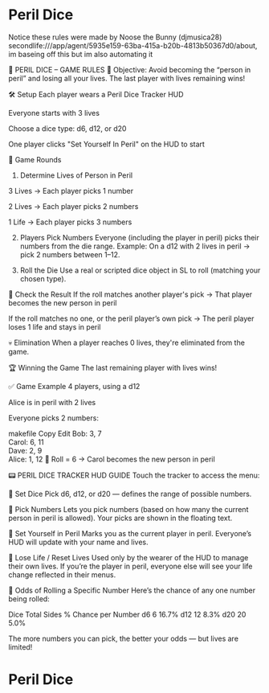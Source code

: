 # Peril Dice
Notice these rules were made by Noose the Bunny (djmusica28)  secondlife:///app/agent/5935e159-63ba-415a-b20b-4813b50367d0/about, im baseing off this but im also automating it

🎲 PERIL DICE – GAME RULES
🧍 Objective:
Avoid becoming the “person in peril” and losing all your lives.
The last player with lives remaining wins!

🛠️ Setup
Each player wears a Peril Dice Tracker HUD

Everyone starts with 3 lives

Choose a dice type: d6, d12, or d20

One player clicks "Set Yourself In Peril" on the HUD to start

🔁 Game Rounds
1. Determine Lives of Person in Peril

3 Lives → Each player picks 1 number

2 Lives → Each player picks 2 numbers

1 Life → Each player picks 3 numbers

2. Players Pick Numbers
Everyone (including the player in peril) picks their numbers from the die range.
Example: On a d12 with 2 lives in peril → pick 2 numbers between 1–12.

3. Roll the Die
Use a real or scripted dice object in SL to roll (matching your chosen type).

🎯 Check the Result
If the roll matches another player's pick →
That player becomes the new person in peril

If the roll matches no one, or the peril player’s own pick →
The peril player loses 1 life and stays in peril

💀 Elimination
When a player reaches 0 lives, they're eliminated from the game.

🏆 Winning the Game
The last remaining player with lives wins!

✅ Game Example
4 players, using a d12

Alice is in peril with 2 lives

Everyone picks 2 numbers:

makefile
Copy
Edit
Bob:   3, 7  
Carol: 6, 11  
Dave:  2, 9  
Alice: 1, 12
🎲 Roll = 6 → Carol becomes the new person in peril

📟 PERIL DICE TRACKER HUD GUIDE
Touch the tracker to access the menu:

🔘 Set Dice
Pick d6, d12, or d20 — defines the range of possible numbers.

🔘 Pick Numbers
Lets you pick numbers (based on how many the current person in peril is allowed).
Your picks are shown in the floating text.

🔘 Set Yourself in Peril
Marks you as the current player in peril. Everyone’s HUD will update with your name and lives.

🔘 Lose Life / Reset Lives
Used only by the wearer of the HUD to manage their own lives.
If you’re the player in peril, everyone else will see your life change reflected in their menus.

🧠 Odds of Rolling a Specific Number
Here’s the chance of any one number being rolled:

Dice    Total Sides    % Chance per Number
d6    6    16.7%
d12    12    8.3%
d20    20    5.0%

The more numbers you can pick, the better your odds — but lives are limited!
# Peril Dice
